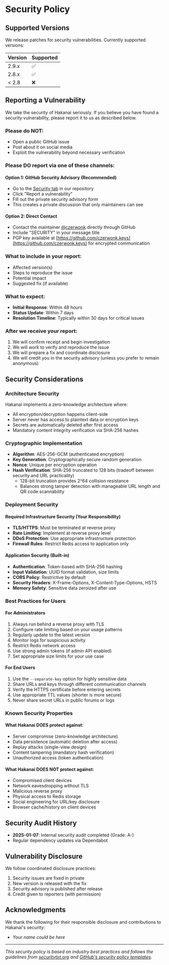 # Security Policy

## Supported Versions

We release patches for security vulnerabilities. Currently supported versions:

| Version | Supported          |
| ------- | ------------------ |
| 2.9.x   | :white_check_mark: |
| 2.8.x   | :white_check_mark: |
| < 2.8   | :x:                |

## Reporting a Vulnerability

We take the security of Hakanai seriously. If you believe you have found a security vulnerability, please report it to us as described below.

### Please do NOT:
- Open a public GitHub issue
- Post about it on social media
- Exploit the vulnerability beyond necessary verification

### Please DO report via one of these channels:

#### Option 1: GitHub Security Advisory (Recommended)
- Go to the [Security tab](https://github.com/czerwonk/hakanai/security) in our repository
- Click "Report a vulnerability"
- Fill out the private security advisory form
- This creates a private discussion that only maintainers can see

#### Option 2: Direct Contact
- Contact the maintainer [@czerwonk](https://github.com/czerwonk) directly through GitHub
- Include "SECURITY" in your message title
- PGP key available at [https://github.com/czerwonk.keys](https://github.com/czerwonk.keys) for encrypted communication

### What to include in your report:
- Affected version(s)
- Steps to reproduce the issue
- Potential impact
- Suggested fix (if available)

### What to expect:
- **Initial Response**: Within 48 hours
- **Status Update**: Within 7 days
- **Resolution Timeline**: Typically within 30 days for critical issues

### After we receive your report:
1. We will confirm receipt and begin investigation
2. We will work to verify and reproduce the issue
3. We will prepare a fix and coordinate disclosure
4. We will credit you in the security advisory (unless you prefer to remain anonymous)

## Security Considerations

### Architecture Security
Hakanai implements a zero-knowledge architecture where:
- All encryption/decryption happens client-side
- Server never has access to plaintext data or encryption keys
- Secrets are automatically deleted after first access
- Mandatory content integrity verification via SHA-256 hashes

### Cryptographic Implementation
- **Algorithm**: AES-256-GCM (authenticated encryption)
- **Key Generation**: Cryptographically secure random generation
- **Nonce**: Unique per encryption operation
- **Hash Verification**: SHA-256 truncated to 128 bits (tradeoff between security and URL practicality)
  - 128-bit truncation provides 2^64 collision resistance
  - Balances strong tamper detection with manageable URL length and QR code scannability

### Deployment Security

#### Required Infrastructure Security (Your Responsibility)
- **TLS/HTTPS**: Must be terminated at reverse proxy
- **Rate Limiting**: Implement at reverse proxy level
- **DDoS Protection**: Use appropriate infrastructure protection
- **Firewall Rules**: Restrict Redis access to application only

#### Application Security (Built-in)
- **Authentication**: Token-based with SHA-256 hashing
- **Input Validation**: UUID format validation, size limits
- **CORS Policy**: Restrictive by default
- **Security Headers**: X-Frame-Options, X-Content-Type-Options, HSTS
- **Memory Safety**: Sensitive data zeroized after use

### Best Practices for Users

#### For Administrators
1. Always run behind a reverse proxy with TLS
2. Configure rate limiting based on your usage patterns
3. Regularly update to the latest version
4. Monitor logs for suspicious activity
5. Restrict Redis network access
6. Use strong admin tokens (if admin API enabled)
7. Set appropriate size limits for your use case

#### For End Users
1. Use the `--separate-key` option for highly sensitive data
2. Share URLs and keys through different communication channels
3. Verify the HTTPS certificate before entering secrets
4. Use appropriate TTL values (shorter is more secure)
5. Never share secret URLs in public forums or logs

### Known Security Properties

#### What Hakanai DOES protect against:
- Server compromise (zero-knowledge architecture)
- Data persistence (automatic deletion after access)
- Replay attacks (single-view design)
- Content tampering (mandatory hash verification)
- Unauthorized access (token authentication)

#### What Hakanai DOES NOT protect against:
- Compromised client devices
- Network eavesdropping without TLS
- Malicious reverse proxy
- Physical access to Redis storage
- Social engineering for URL/key disclosure
- Browser cache/history on client devices

## Security Audit History

- **2025-01-07**: Internal security audit completed (Grade: A-)
- Regular dependency updates via Dependabot

## Vulnerability Disclosure

We follow coordinated disclosure practices:
1. Security issues are fixed in private
2. New version is released with the fix
3. Security advisory is published after release
4. Credit given to reporters (with permission)

## Acknowledgments

We thank the following for their responsible disclosure and contributions to Hakanai's security:
- *Your name could be here*

---

*This security policy is based on industry best practices and follows the guidelines from [securitytxt.org](https://securitytxt.org/) and [GitHub's security policy templates](https://docs.github.com/en/code-security/getting-started/adding-a-security-policy-to-your-repository).*

